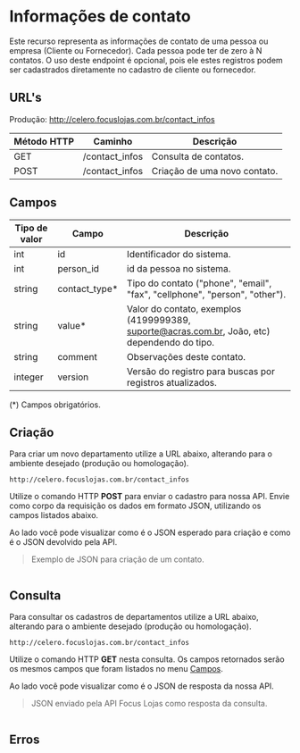 # Informações de contato

Este recurso representa as informações de contato de uma pessoa ou empresa (Cliente ou Fornecedor). Cada pessoa pode ter de zero à N contatos. O uso deste endpoint é opcional, pois ele estes registros podem ser cadastrados diretamente no cadastro de cliente ou fornecedor.

## URL's

Produção: http://celero.focuslojas.com.br/contact_infos

Método HTTP | Caminho | Descrição
--|--|--
GET | /contact_infos | Consulta de contatos.
POST | /contact_infos | Criação de uma novo contato.

## Campos

Tipo de valor | Campo | Descrição
--|--|--
int | id | Identificador do sistema.
int | person_id | id da pessoa no sistema.
string | contact_type* | Tipo do contato ("phone", "email", "fax", "cellphone", "person", "other").
string | value* | Valor do contato, exemplos (4199999389, suporte@acras.com.br, João, etc) dependendo do tipo.
string | comment | Observações deste contato.
integer | version | Versão do registro para buscas por registros atualizados.

(\*) Campos obrigatórios.

## Criação

Para criar um novo departamento utilize a URL abaixo, alterando para o ambiente desejado (produção ou homologação).

`http://celero.focuslojas.com.br/contact_infos`

Utilize o comando HTTP **POST** para enviar o cadastro para nossa API. Envie como corpo da requisição os dados em formato JSON, utilizando os campos listados abaixo.

Ao lado você pode visualizar como é o JSON esperado para criação e como é o JSON devolvido pela API.

> Exemplo de JSON para criação de um contato.

```json
```

## Consulta

Para consultar os cadastros de departamentos utilize a URL abaixo, alterando para o ambiente desejado (produção ou homologação).

`http://celero.focuslojas.com.br/contact_infos`

Utilize o comando HTTP **GET** nesta consulta. Os campos retornados serão os mesmos campos que foram listados no menu [Campos](#campos).

Ao lado você pode visualizar como é o JSON de resposta da nossa API.

> JSON enviado pela API Focus Lojas como resposta da consulta.

```json
```

## Erros
